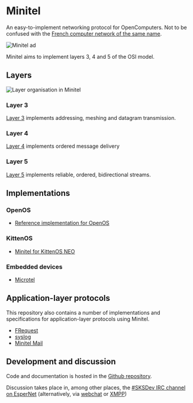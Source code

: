 # Minitel
An easy-to-implement networking protocol for OpenComputers. Not to be confused with the [French computer network of the same name](https://en.wikipedia.org/wiki/Minitel).

![Minitel ad](img/minitel-ad.jpg)

Minitel aims to implement layers 3, 4 and 5 of the OSI model.


## Layers
![Layer organisation in Minitel](img/minitel-layers.svg)
### Layer 3
[Layer 3](protocol-3.md) implements addressing, meshing and datagram transmission.

### Layer 4
[Layer 4](protocol-4.md) implements ordered message delivery

### Layer 5
[Layer 5](protocol-5.md) implements reliable, ordered, bidirectional streams.

## Implementations
### OpenOS

- [Reference implementation for OpenOS](OpenOS/README.md)

### KittenOS

- [Minitel for KittenOS NEO](KittenOS/README.md)

### Embedded devices

- [Microtel](Embedded/microtel/README.md)

## Application-layer protocols
This repository also contains a number of implementations and specifications for application-layer protocols using Minitel.

- [FRequest](FRequest/FRequest-protocol.md)
- [syslog](syslog/syslog-protocol.md)
- [Minitel Mail](MMail/MMail-protocol.md)

## Development and discussion
Code and documentation is hosted in the [Github repository](https://github.com/XeonSquared/OC-Minitel).

Discussion takes place in, among other places, the [#SKSDev IRC channel on EsperNet](irc://irc.esper.net/#SKSDev) (alternatively, via [webchat](https://webchat.esper.net/?channels=SKSDev) or [XMPP](xmpp:#SKSDev%irc.esper.net@irc.jabberfr.org?join))
